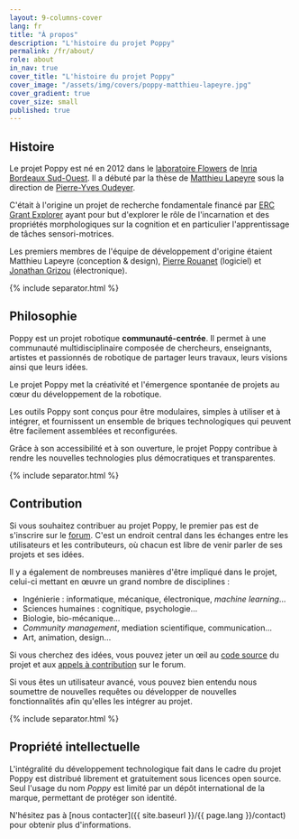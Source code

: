 ```yaml
---
layout: 9-columns-cover
lang: fr
title: "À propos"
description: "L'histoire du projet Poppy"
permalink: /fr/about/
role: about
in_nav: true
cover_title: "L'histoire du projet Poppy"
cover_image: "/assets/img/covers/poppy-matthieu-lapeyre.jpg"
cover_gradient: true
cover_size: small
published: true
---
```


## Histoire

Le projet Poppy est né en 2012 dans le [laboratoire Flowers](https://flowers.inria.fr/) de [Inria Bordeaux Sud-Ouest](https://www.inria.fr/centre/bordeaux). Il a débuté par la thèse de [Matthieu Lapeyre](https://github.com/matthieu-lapeyre) sous la direction de [Pierre-Yves Oudeyer](http://www.pyoudeyer.com/).

C'était à l'origine un projet de recherche fondamentale financé par [ERC Grant Explorer](http://erc.europa.eu/) ayant pour but d'explorer le rôle de l'incarnation et des propriétés morphologiques sur la cognition et en particulier l'apprentissage de tâches sensori-motrices.

Les premiers membres de l'équipe de développement d'origine étaient Matthieu Lapeyre (conception &amp; design), [Pierre Rouanet](https://github.com/pierre-rouanet) (logiciel) et [Jonathan Grizou](http://jgrizou.com/) (électronique).

{% include separator.html %}

## Philosophie

Poppy est un projet robotique **communauté-centrée**. Il permet à une communauté multidisciplinaire composée de chercheurs, enseignants, artistes et passionnés de robotique de partager leurs travaux, leurs visions ainsi que leurs idées.

Le projet Poppy met la créativité et l'émergence spontanée de projets au cœur du développement de la robotique.

Les outils Poppy sont conçus pour être modulaires, simples à utiliser et à intégrer, et fournissent un ensemble de briques technologiques qui peuvent être facilement assemblées et reconfigurées.

Grâce à son accessibilité et à son ouverture, le projet Poppy contribue à rendre les nouvelles technologies plus démocratiques et transparentes.

{% include separator.html %}

## Contribution

Si vous souhaitez contribuer au projet Poppy, le premier pas est de s'inscrire sur le [forum](https://forum.poppy-project.org). C'est un endroit central dans les échanges entre les utilisateurs et les contributeurs, où chacun est libre de venir parler de ses projets et ses idées.

Il y a également de nombreuses manières d'être impliqué dans le projet, celui-ci mettant en œuvre un grand nombre de disciplines :

- Ingénierie : informatique, mécanique, électronique, _machine learning_...
- Sciences humaines : cognitique, psychologie...
- Biologie, bio-mécanique...
- _Community management_, mediation scientifique, communication...
- Art, animation, design...

Si vous cherchez des idées, vous pouvez jeter un œil au [code source](https://github.com/poppy-project/) du projet et aux [appels à contribution](https://forum.poppy-project.org/tags/call-for-contributions) sur le forum.

Si vous êtes un utilisateur avancé, vous pouvez bien entendu nous soumettre de nouvelles requêtes ou développer de nouvelles fonctionnalités afin qu'elles les intégrer au projet.

{% include separator.html %}

## Propriété intellectuelle

L'intégralité du développement technologique fait dans le cadre du projet Poppy est distribué librement et gratuitement sous licences open source. Seul l'usage du nom *Poppy* est limité par un dépôt international de la marque, permettant de protéger son identité.

N'hésitez pas à [nous contacter]({{ site.baseurl }}/{{ page.lang }}/contact) pour obtenir plus d'informations.
